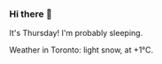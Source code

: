 ### Hi there :wave:

It's Thursday! I'm probably sleeping.

Weather in Toronto: light snow, at +1°C.

